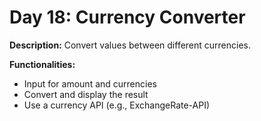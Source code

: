 # Day 18: Currency Converter

**Description:** Convert values between different currencies.

**Functionalities:**

- Input for amount and currencies
- Convert and display the result
- Use a currency API (e.g., ExchangeRate-API)
